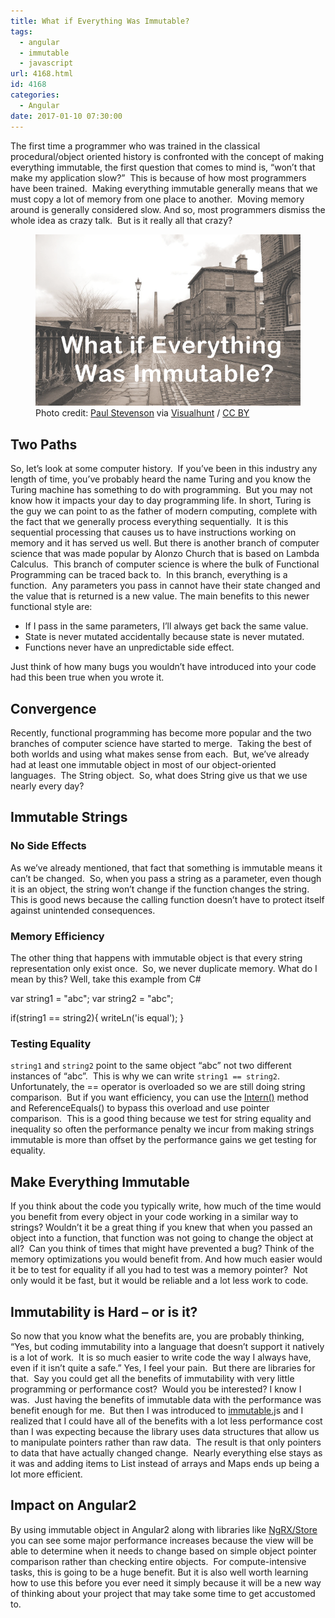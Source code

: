 ```yaml
---
title: What if Everything Was Immutable?
tags:
  - angular
  - immutable
  - javascript
url: 4168.html
id: 4168
categories:
  - Angular
date: 2017-01-10 07:30:00
---
```


The first time a programmer who was trained in the classical procedural/object oriented history is confronted with the concept of making everything immutable, the first question that comes to mind is, “won’t that make my application slow?”  This is because of how most programmers have been trained.  Making everything immutable generally means that we must copy a lot of memory from one place to another.  Moving memory around is generally considered slow. And so, most programmers dismiss the whole idea as crazy talk.  But is it really all that crazy? <figure>![](/uploads/2016/12/image-4.png "What if Everything Was Immutable?")<figcaption>Photo credit: [Paul Stevenson](//www.flickr.com/photos/pss/354177349/) via [Visualhunt](//visualhunt.com) / [CC BY](//creativecommons.org/licenses/by/2.0/)</figcaption></figure>

<!-- more --> 

Two Paths
---------

So, let’s look at some computer history.  If you’ve been in this industry any length of time, you’ve probably heard the name Turing and you know the Turing machine has something to do with programming.  But you may not know how it impacts your day to day programming life. In short, Turing is the guy we can point to as the father of modern computing, complete with the fact that we generally process everything sequentially.  It is this sequential processing that causes us to have instructions working on memory and it has served us well. But there is another branch of computer science that was made popular by Alonzo Church that is based on Lambda Calculus.  This branch of computer science is where the bulk of Functional Programming can be traced back to.  In this branch, everything is a function.  Any parameters you pass in cannot have their state changed and the value that is returned is a new value. The main benefits to this newer functional style are:

*   If I pass in the same parameters, I’ll always get back the same value.
*   State is never mutated accidentally because state is never mutated.
*   Functions never have an unpredictable side effect.

Just think of how many bugs you wouldn’t have introduced into your code had this been true when you wrote it.

Convergence
-----------

Recently, functional programming has become more popular and the two branches of computer science have started to merge.  Taking the best of both worlds and using what makes sense from each.  But, we’ve already had at least one immutable object in most of our object-oriented languages.  The String object.  So, what does String give us that we use nearly every day?

Immutable Strings
-----------------

### No Side Effects

As we’ve already mentioned, that fact that something is immutable means it can’t be changed.  So, when you pass a string as a parameter, even though it is an object, the string won’t change if the function changes the string.  This is good news because the calling function doesn’t have to protect itself against unintended consequences.

### Memory Efficiency

The other thing that happens with immutable object is that every string representation only exist once.  So, we never duplicate memory. What do I mean by this? Well, take this example from C#

var string1 = "abc";
var string2 = "abc";

if(string1 == string2){
  writeLn('is equal');
}

### Testing Equality

`string1` and `string2` point to the same object “abc” not two different instances of “abc”.  This is why we can write `string1 == string2`.  Unfortunately, the == operator is overloaded so we are still doing string comparison.  But if you want efficiency, you can use the [Intern()](/net-string-pool-not-just-for-the-compiler/) method and ReferenceEquals() to bypass this overload and use pointer comparison.  This is a good thing because we test for string equality and inequality so often the performance penalty we incur from making strings immutable is more than offset by the performance gains we get testing for equality.

Make Everything Immutable
-------------------------

If you think about the code you typically write, how much of the time would you benefit from every object in your code working in a similar way to strings? Wouldn’t it be a great thing if you knew that when you passed an object into a function, that function was not going to change the object at all?  Can you think of times that might have prevented a bug? Think of the memory optimizations you would benefit from. And how much easier would it be to test for equality if all you had to test was a memory pointer?  Not only would it be fast, but it would be reliable and a lot less work to code.

Immutability is Hard – or is it?
--------------------------------

So now that you know what the benefits are, you are probably thinking, “Yes, but coding immutability into a language that doesn’t support it natively is a lot of work.  It is so much easier to write code the way I always have, even if it isn’t quite a safe.” Yes, I feel your pain.  But there are libraries for that.  Say you could get all the benefits of immutability with very little programming or performance cost?  Would you be interested? I know I was.  Just having the benefits of immutable data with the performance was benefit enough for me.  But then I was introduced to [immutable.j](//facebook.github.io/immutable-js/)s and I realized that I could have all of the benefits with a lot less performance cost than I was expecting because the library uses data structures that allow us to manipulate pointers rather than raw data.  The result is that only pointers to data that have actually changed change.  Nearly everything else stays as it was and adding items to List instead of arrays and Maps ends up being a lot more efficient.

Impact on Angular2
------------------

By using immutable object in Angular2 along with libraries like [NgRX/Store](//github.com/ngrx/store) you can see some major performance increases because the view will be able to determine when it needs to change based on simple object pointer comparison rather than checking entire objects.  For compute-intensive tasks, this is going to be a huge benefit. But it is also well worth learning how to use this before you ever need it simply because it will be a new way of thinking about your project that may take some time to get accustomed to.
